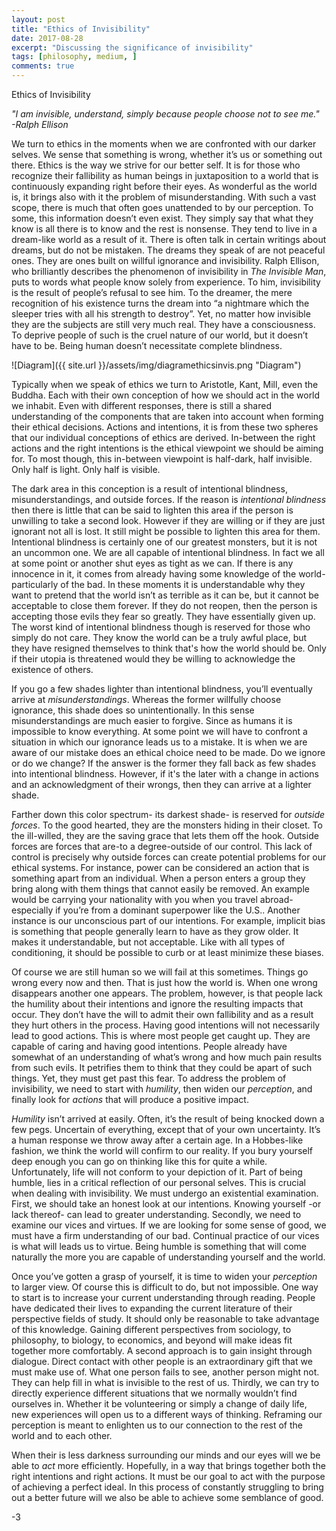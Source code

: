 ```yaml
---
layout: post
title: "Ethics of Invisibility"
date: 2017-08-28
excerpt: "Discussing the significance of invisibility"
tags: [philosophy, medium, ]
comments: true
---
```


Ethics of Invisibility


*"I am invisible, understand, simply 
because people choose not to see me."  
-Ralph Ellison*  
  

We turn to ethics in the moments when we are confronted with our darker selves.  We sense that something is wrong, whether it’s us or something out there.  Ethics is the way we strive for our better self.  It is for those who recognize their fallibility as human beings in juxtaposition to a world that is continuously expanding right before their eyes.  As wonderful as the world is, it brings also with it the problem of misunderstanding.  With such a vast scope, there is much that often goes unattended to by our perception.  To some, this information doesn’t even exist.  They simply say that what they know is all there is to know and the rest is nonsense.  They tend to live in a dream-like world as a result of it.  There is often talk in certain writings about dreams, but do not be mistaken.  The dreams they speak of are not peaceful ones.  They are ones built on willful ignorance and invisibility.  Ralph Ellison, who brilliantly describes the phenomenon of invisibility in *The Invisible Man*, puts to words what people know solely from experience.  To him, invisibility is the result of people’s refusal to see him.  To the dreamer, the mere recognition of his existence turns the dream into “a nightmare which the sleeper tries with all his strength to destroy”.  Yet, no matter how invisible they are the subjects are still very much real.  They have a consciousness.  To deprive people of such is the cruel nature of our world, but it doesn’t have to be.  Being human doesn’t necessitate complete blindness.

![Diagram]({{ site.url }}/assets/img/diagramethicsinvis.png "Diagram")  

Typically when we speak of ethics we turn to Aristotle, Kant, Mill, even the Buddha.  Each with their own conception of how we should act in the world we inhabit.  Even with different responses, there is still a shared understanding of the components that are taken into account when forming their ethical decisions.  Actions and intentions, it is from these two spheres that our individual conceptions of ethics are derived.  In-between the right actions and the right intentions is the ethical viewpoint we should be aiming for.  To most though, this in-between viewpoint is half-dark, half invisible.  Only half is light.  Only half is visible.  
  
The dark area in this conception is a result of intentional blindness, misunderstandings, and outside forces.  If the reason is *intentional blindness* then there is little that can be said to lighten this area if the person is unwilling to take a second look.  However if they are willing or if they are just ignorant not all is lost.  It still might be possible to lighten this area for them.  Intentional blindness is certainly one of our greatest monsters, but it is not an uncommon one.  We are all capable of intentional blindness.  In fact we all at some point or another shut eyes as tight as we can.  If there is any innocence in it, it comes from already having some knowledge of the world- particularly of the bad.  In these moments it is understandable why they want to pretend that the world isn’t as terrible as it can be, but it cannot be acceptable to close them forever.  If they do not reopen, then the person is accepting those evils they fear so greatly.  They have essentially given up.  The worst kind of intentional blindness though is reserved for those who simply do not care.  They know the world can be a truly awful place, but they have resigned themselves to think that's how the world should be.  Only if their utopia is threatened would they be willing to acknowledge the existence of others.  
 
If you go a few shades lighter than intentional blindness, you’ll eventually arrive at *misunderstandings*.  Whereas the former willfully choose ignorance, this shade does so unintentionally.  In this sense misunderstandings are much easier to forgive.  Since as humans it is impossible to know everything.  At some point we will have to confront a situation in which our ignorance leads us to a mistake.  It is when we are aware of our mistake does an ethical choice need to be made.  Do we ignore or do we change?  If the answer is the former they fall back as few shades into intentional blindness.  However, if it's the later with a change in actions and an acknowledgment of their wrongs, then they can arrive at a lighter shade.  

Farther down this color spectrum- its darkest shade- is reserved for *outside forces*.  To the good hearted, they are the monsters hiding in their closet.  To the ill-willed, they are the saving grace that lets them off the hook.  Outside forces are forces that are-to a degree-outside of our control.  This lack of control is precisely why outside forces can create potential problems for our ethical systems.  For instance, power can be considered an action that is something apart from an individual.  When a person enters a group they bring along with them things that cannot easily be removed.  An example would be carrying your nationality with you when you travel abroad- especially if you’re from a dominant superpower like the U.S..  Another instance is our unconscious part of our intentions.  For example, implicit bias is something that people generally learn to have as they grow older.  It makes it understandable, but not acceptable.  Like with all types of conditioning, it should be possible to curb or at least minimize these biases.  

Of course we are still human so we will fail at this sometimes.  Things go wrong every now and then.  That is just how the world is.  When one wrong disappears another one appears.  The problem, however, is that people lack the humility about their intentions and ignore the resulting impacts that occur.  They don’t have the will to admit their own fallibility and as a result they hurt others in the process.  Having good intentions will not necessarily lead to good actions.  This is where most people get caught up.  They are capable of caring and having good intentions.  People already have somewhat of an understanding of what’s wrong and how much pain results from such evils.  It petrifies them to think that they could be apart of such things.  Yet, they must get past this fear.  To address the problem of invisibility, we need to start with *humility*, then widen our *perception*, and finally look for *actions* that will produce a positive impact.  

*Humility* isn’t arrived at easily.  Often, it’s the result of being knocked down a few pegs.  Uncertain of everything, except that of your own uncertainty.  It’s a human response we throw away after a certain age.  In a Hobbes-like fashion, we think the world will confirm to our reality.  If you bury yourself deep enough you can go on thinking like this for quite a while.  Unfortunately, life will not conform to your depiction of it.  Part of being humble, lies in a critical reflection of our personal selves.  This is crucial when dealing with invisibility.   We must undergo an existential examination.  First, we should take an honest look at our intentions.  Knowing yourself -or lack thereof- can lead to greater understanding.   Secondly, we need to examine our vices and virtues.  If we are looking for some sense of good, we must have a firm understanding of our bad.  Continual practice of our vices is what will leads us to virtue.  Being humble is something that will come naturally the more you are capable of understanding yourself and the world.  

Once you’ve gotten a grasp of yourself, it is time to widen your *perception* to larger view.  Of course this is difficult to do, but not impossible.  One way to start is to increase your current understanding through reading.  People have dedicated their lives to expanding the current literature of their perspective fields of study.  It should only be reasonable to take advantage of this knowledge.  Gaining different perspectives from sociology, to philosophy, to biology, to economics, and beyond will make ideas fit together more comfortably.  A second approach is to gain insight through dialogue.  Direct contact with other people is an extraordinary gift that we must make use of.  What one person fails to see, another person might not.  They can help fill in what is invisible to the rest of us.  Thirdly, we can try to directly experience different situations that we normally wouldn’t find ourselves in.  Whether it be volunteering or simply a change of daily life, new experiences will open us to a different ways of thinking.  Reframing our perception is meant to enlighten us to our connection to the rest of the world and to each other.  

When their is less darkness surrounding our minds and our eyes will we be able to *act* more efficiently.  Hopefully, in a way that brings together both the right intentions and right actions.  It must be our goal to act with the purpose of achieving a perfect ideal.  In this process of constantly struggling to bring out a better future will we also be able to achieve some semblance of good.  
	
-3
